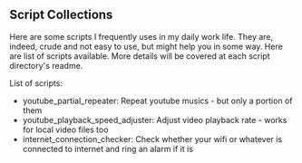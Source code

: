 ## Script Collections

Here are some scripts I frequently uses in my daily work life. They are, indeed, crude and not easy to use, but might help you in some way. Here are list of scripts available. More details will be covered at each script directory's readme.

List of scripts:
- youtube_partial_repeater: Repeat youtube musics - but only a portion of them
- youtube_playback_speed_adjuster: Adjust video playback rate - works for local video files too
- internet_connection_checker: Check whether your wifi or whatever is connected to internet and ring an alarm if it is